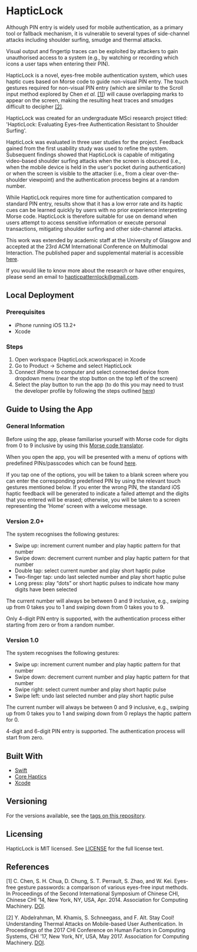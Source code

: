 # HapticLock

Although PIN entry is widely used for mobile authentication, as a primary tool or fallback mechanism, it is vulnerable to several types of side-channel attacks including shoulder surfing, smudge and thermal attacks. 

Visual output and fingertip traces can be exploited by attackers to gain unauthorised access to a system (e.g., by watching or recording which icons a user taps when entering their PIN).

HapticLock is a novel, eyes-free mobile authentication system, which uses haptic cues based on Morse code to guide non-visual PIN entry. The touch gestures required for non-visual PIN entry (which are similar to the Scroll input method explored by Chen *et al.* [[1]](#1)) will cause overlapping marks to appear on the screen, making the resulting heat traces and smudges difficult to decipher [[2]](#2).

HapticLock was created for an undergraduate MSci research project titled: 'HapticLock: Evaluating Eyes-free Authentication Resistant to Shoulder Surfing'. 

HapticLock was evaluated in three user studies for the project. Feedback gained from the first usability study was used to refine the system. Subsequent findings showed that HapticLock is capable of mitigating video-based shoulder surfing attacks when the screen is obscured (i.e., when the mobile device is held in the user's pocket during authentication) or when the screen is visible to the attacker (i.e., from a clear over-the-shoulder viewpoint) and the authentication process begins at a random number. 

While HapticLock requires more time for authentication compared to standard PIN entry, results show that it has a low error rate and its haptic cues can be learned quickly by users with no prior experience interpreting Morse code. HapticLock is therefore suitable for use on demand when users attempt to access sensitive information or execute personal transactions, mitigating shoulder surfing and other side-channel attacks.

This work was extended by academic staff at the University of Glasgow and accepted at the 23rd ACM International Conference on Multimodal Interaction. The published paper and supplemental material is accessible [here](http://dx.doi.org/10.1145/3462244.3481001).

If you would like to know more about the research or have other enquires, please send an email to [hapticpatternlock@gmail.com](mailto:hapticpatternlock@gmail.com).

## Local Deployment

### Prerequisites

* iPhone running iOS 13.2+
* Xcode 

### Steps

1. Open workspace (HapticLock.xcworkspace) in Xcode
2. Go to Product -> Scheme and select HapticLock
3. Connect iPhone to computer and select connected device from dropdown menu (near the stop button on the top left of the screen)
4. Select the play button to run the app (to do this you may need to trust the developer profile by following the steps outlined [here](https://apple.stackexchange.com/questions/206143/ios-untrusted-developer-error-when-testing-app/206144))

## Guide to Using the App

### General Information

Before using the app, please familiarise yourself with Morse code for digits from 0 to 9 inclusive by using this [Morse code translator](https://morsecode.world/international/translator.html).

When you open the app, you will be presented with a menu of options with predefined PINs/passcodes which can be found [here](https://github.com/gdcodes/HapticLock/blob/main/HapticLock/HapticLock/HapticLock/PredefinedValues.swift).

If you tap one of the options, you will be taken to a blank screen where you can enter the corresponding predefined PIN by using the relevant touch gestures mentioned below. If you enter the wrong PIN, the standard iOS haptic feedback will be generated to indicate a failed attempt and the digits that you entered will be erased; otherwise, you will be taken to a screen representing the 'Home' screen with a welcome message.

### Version 2.0+

The system recognises the following gestures:
* Swipe up: increment current number and play haptic pattern for that number 
* Swipe down: decrement current number and play haptic pattern for that number 
* Double tap: select current number and play short haptic pulse 
* Two-finger tap: undo last selected number and play short haptic pulse 
* Long press: play “dots” or short haptic pulses to indicate how many digits have been selected

The current number will always be between 0 and 9 inclusive, e.g., swiping up from 0 takes you to 1 and swiping down from 0 takes you to 9. 

Only 4-digit PIN entry is supported, with the authentication process either starting from zero or from a random number.

### Version 1.0

The system recognises the following gestures:
* Swipe up: increment current number and play haptic pattern for that number 
* Swipe down: decrement current number and play haptic pattern for that number 
* Swipe right: select current number and play short haptic pulse 
* Swipe left: undo last selected number and play short haptic pulse

The current number will always be between 0 and 9 inclusive, e.g., swiping up from 0 takes you to 1 and swiping down from 0 replays the haptic pattern for 0. 

4-digit and 6-digit PIN entry is supported. The authentication process will start from zero.

## Built With

* [Swift](https://developer.apple.com/swift) 
* [Core Haptics](https://developer.apple.com/documentation/CoreHaptics) 
* [Xcode](https://developer.apple.com/xcode) 

## Versioning

For the versions available, see the [tags on this repository](https://github.com/gdcodes/HapticLock/releases). 

## Licensing 

HapticLock is MIT licensed. See [LICENSE](https://github.com/gdcodes/HapticLock/blob/main/LICENSE) for the full license text.

## References

<a id="1">[1]</a> 
C. Chen, S. H. Chua, D. Chung, S. T. Perrault,
S. Zhao, and W. Kei. Eyes-free gesture passwords: a comparison of various eyes-free input methods. In Proceedings of the Second International Symposium of Chinese CHI, Chinese CHI ’14, New York, NY, USA, Apr. 2014. Association for Computing Machinery. [DOI](https://doi.org/10.1145/2592235.2592248).

<a id="2">[2]</a> 
Y. Abdelrahman, M. Khamis, S. Schneegass, and
F. Alt. Stay Cool! Understanding Thermal Attacks on Mobile-based User Authentication. In Proceedings of the 2017 CHI Conference on Human Factors in Computing Systems, CHI ’17, New York, NY, USA, May 2017. Association for Computing Machinery. [DOI](https://dl.acm.org/doi/10.1145/3025453.3025461).

